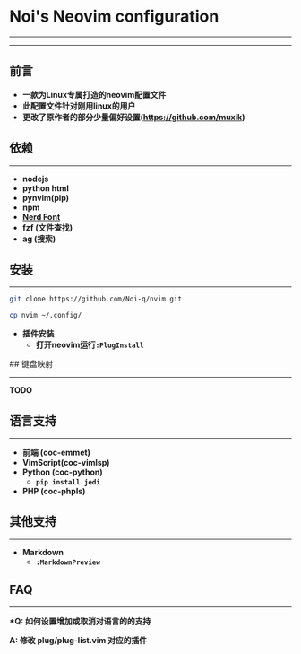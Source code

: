 # <b> Noi's Neovim configuration </b>

---
---

## 前言
<b>

- 一款为Linux专属打造的neovim配置文件
- 此配置文件针对刚用linux的用户
- 更改了原作者的部分少量偏好设置(https://github.com/muxik)

</b>

## 依赖

---

- <b>nodejs</b>
- <b>python html</b>
- <b>pynvim(pip)</b>
- <b>npm</b>
- <b><a href="https://www.nerdfonts.com/">Nerd Font</a></b>
- <b>fzf (文件查找)</b>
- <b>ag (搜索)</b>

## 安装

---


```sh
git clone https://github.com/Noi-q/nvim.git
```
```sh
cp nvim ~/.config/
```

<b>

- 插件安装
    - 打开neovim运行``` :PlugInstall ```
</b>
## 键盘映射

---
 <b> TODO </b>

## 语言支持

---

<b>

- 前端 (coc-emmet)
- VimScript(coc-vimlsp)
- Python (coc-python)
    - ```pip install jedi```
- PHP (coc-phpls)
  
</b>

## 其他支持

---

<b>

- Markdown
    - ```:MarkdownPreview```

</b>

## FAQ

---

<b>

*Q: 如何设置增加或取消对语言的的支持

A: 修改 plug/plug-list.vim 对应的插件

</b>
